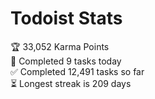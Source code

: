 
# Todoist Stats

<!-- TODO-IST:START -->
🏆  33,052 Karma Points           
🌸  Completed 9 tasks today           
✅  Completed 12,491 tasks so far           
⏳  Longest streak is 209 days
<!-- TODO-IST:END -->
